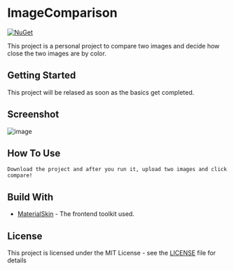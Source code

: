 # ImageComparison
[![NuGet](https://img.shields.io/nuget/vpre/MaterialSkin.Updated.svg?maxAge=2592000?style=plastic)](https://www.nuget.org/packages/MaterialSkin.Updated/)

This project is a personal project to compare two images and decide how close the two images are by color.

## Getting Started

This project will be relased as soon as the basics get completed. 

## Screenshot
![image](https://user-images.githubusercontent.com/6178387/70075933-c112ca80-15cb-11ea-81b9-7fe45fcfdce5.png)

## How To Use

```
Download the project and after you run it, upload two images and click compare!
```

## Build With

* [MaterialSkin](https://github.com/IgnaceMaes/MaterialSkin) - The frontend toolkit used.

## License

This project is licensed under the MIT License - see the [LICENSE](LICENSE) file for details
